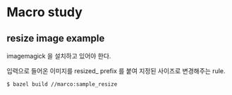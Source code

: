# Macro study

## resize image example

imagemagick 을 설치하고 있어야 한다.

입력으로 들어온 이미지를 resized_ prefix 를 붙여 지정된 사이즈로 변경해주는 rule.

```
$ bazel build //marco:sample_resize
```
